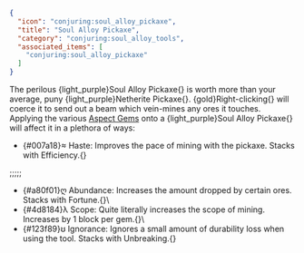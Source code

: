 ```json
{
  "icon": "conjuring:soul_alloy_pickaxe",
  "title": "Soul Alloy Pickaxe",
  "category": "conjuring:soul_alloy_tools",
  "associated_items": [
    "conjuring:soul_alloy_pickaxe"
  ]
}
```

The perilous {light_purple}Soul Alloy Pickaxe{} is worth more than your average, puny {light_purple}Netherite Pickaxe{}.
{gold}Right-clicking{} will coerce it to send out a beam which vein-mines any ores it touches. Applying the various
[Aspect Gems](^conjuring:basics/basic_gem_tinkering) onto a {light_purple}Soul Alloy Pickaxe{} will affect
it in a plethora of ways:

- {#007a18}≈ Haste: Improves the pace of mining with the pickaxe. Stacks with Efficiency.{}

;;;;;

- {#a80f01}ღ Abundance: Increases the amount dropped by certain ores. Stacks with Fortune.{}\
- {#4d8184}λ Scope: Quite literally increases the scope of mining. Increases by 1 block per gem.{}\
- {#123f89}ʊ Ignorance: Ignores a small amount of durability loss when using the tool. Stacks with Unbreaking.{}
